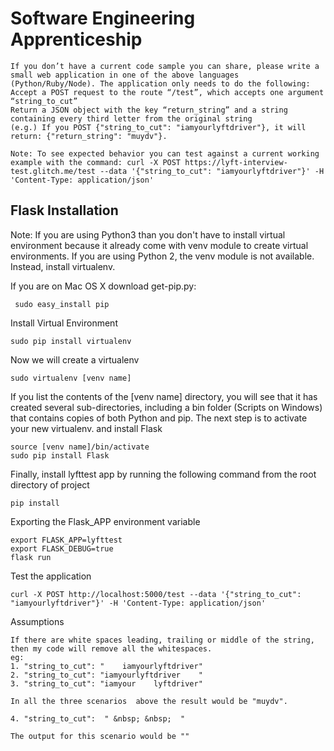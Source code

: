 # Software Engineering Apprenticeship


```
If you don’t have a current code sample you can share, please write a small web application in one of the above languages (Python/Ruby/Node). The application only needs to do the following:
Accept a POST request to the route “/test”, which accepts one argument “string_to_cut”
Return a JSON object with the key “return_string” and a string containing every third letter from the original string
(e.g.) If you POST {"string_to_cut": "iamyourlyftdriver"}, it will return: {"return_string": "muydv"}.

Note: To see expected behavior you can test against a current working example with the command: curl -X POST https://lyft-interview-test.glitch.me/test --data '{"string_to_cut": "iamyourlyftdriver"}' -H 'Content-Type: application/json'
```


## Flask Installation

Note:
If you are using Python3 than you don't have to install virtual environment because it already come with venv module to create virtual environments.
If you are using Python 2, the venv module is not available. Instead, install virtualenv.

If you are on Mac OS X download get-pip.py:
```shell
 sudo easy_install pip
```
 Install Virtual Environment
```shell
sudo pip install virtualenv
```
 Now we will create a virtualenv
```shell
sudo virtualenv [venv name]
```
 If you list the contents of the [venv name] directory, you will see that it has created several sub-directories, including a bin folder (Scripts on Windows) that contains copies of both Python and pip. The next step is to activate your new virtualenv.
and install Flask 
```shell
source [venv name]/bin/activate
sudo pip install Flask
```
 Finally, install lyfttest app by running the following command from the root directory of project
```shell
pip install
```

Exporting the Flask_APP environment variable
```shell
export FLASK_APP=lyfttest
export FLASK_DEBUG=true
flask run
```

Test the application 
```shell
curl -X POST http://localhost:5000/test --data '{"string_to_cut": "iamyourlyftdriver"}' -H 'Content-Type: application/json'
```

Assumptions
```
If there are white spaces leading, trailing or middle of the string, then my code will remove all the whitespaces.
eg: 
1. "string_to_cut": "    iamyourlyftdriver"
2. "string_to_cut": "iamyourlyftdriver    "
3. "string_to_cut": "iamyour    lyftdriver"
 
In all the three scenarios  above the result would be "muydv".

4. "string_to_cut":  " &nbsp; &nbsp;  "

The output for this scenario would be ""
```
